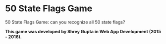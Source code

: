 50 State Flags Game
==========

50 State Flags Game: can you recognize all 50 state flags?

**This game was developed by Shrey Gupta in Web App Development (2015 - 2016).**
